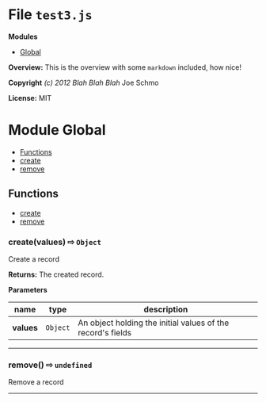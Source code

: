 # File `test3.js`

**Modules**
* [Global](#module-Global)


**Overview:** This is the overview with some `markdown` included, how nice!



**Copyright** *(c) 2012 Blah Blah Blah* Joe Schmo

**License:** MIT 



# Module Global


* [Functions](#functions)
* [create](#create-values-x21e8-Object-)
* [remove](#remove-x21e8-)



## Functions
* [create](#create-values-x21e8-Object-)
* [remove](#remove-x21e8-)

### create(values)  &#x21e8; `Object`

Create a record



**Returns:** The created record.

**Parameters**

| name | type | description |
|------|------|-------------|
| **values** | `Object` | An object holding the initial values of the record's fields |


---
### remove()  &#x21e8; `undefined`

Remove a record






---


